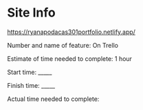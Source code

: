 # Site Info

https://ryanapodacas301portfolio.netlify.app/


Number and name of feature: On Trello

Estimate of time needed to complete: 1 hour

Start time: _____

Finish time: _____

Actual time needed to complete:
